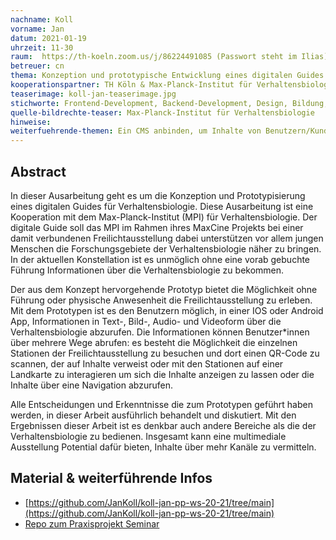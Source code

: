 ```yaml
---
nachname: Koll
vorname: Jan
datum: 2021-01-19
uhrzeit: 11-30
raum:  https://th-koeln.zoom.us/j/86224491085 (Passwort steht im Ilias) Präsentation
betreuer: cn
thema: Konzeption und prototypische Entwicklung eines digitalen Guides zur Informationsanreicherung einer Ausstellung für Verhaltensbiologie
kooperationspartner: TH Köln & Max-Planck-Institut für Verhaltensbiologie
teaserimage: koll-jan-teaserimage.jpg
stichworte: Frontend-Development, Backend-Development, Design, Bildung, Museum
quelle-bildrechte-teaser: Max-Planck-Institut für Verhaltensbiologie
hinweise:
weiterfuehrende-themen: Ein CMS anbinden, um Inhalte von Benutzern/Kunden betreuen zu lassen. | Eine 360° Tour um Benutzern die nicht vor Ort sind das Gelände besser zu verbildlichen und ggf. Interaktive Inhalte darin abrufbar machen.
---
```


## Abstract

In dieser Ausarbeitung geht es um die Konzeption und Prototypisierung eines digitalen Guides für Verhaltensbiologie. Diese Ausarbeitung ist eine Kooperation mit dem Max-Planck-Institut (MPI) für Verhaltensbiologie. Der digitale Guide soll das MPI im Rahmen ihres MaxCine Projekts bei einer damit verbundenen Freilichtausstellung dabei unterstützen vor allem jungen Menschen die Forschungsgebiete der Verhaltensbiologie näher zu bringen. In der aktuellen Konstellation ist es unmöglich ohne eine vorab gebuchte Führung Informationen über die Verhaltensbiologie zu bekommen.

Der aus dem Konzept hervorgehende Prototyp bietet die Möglichkeit ohne Führung oder physische Anwesenheit die Freilichtausstellung zu erleben. Mit dem Prototypen ist es den Benutzern möglich, in einer IOS oder Android App, Informationen in Text-, Bild-, Audio- und Videoform über die Verhaltensbiologie abzurufen. Die Informationen können Benutzer*innen über mehrere Wege abrufen: es besteht die Möglichkeit die einzelnen Stationen der Freilichtausstellung zu besuchen und dort einen QR-Code zu scannen, der auf Inhalte verweist oder mit den Stationen auf einer Landkarte zu interagieren um sich die Inhalte anzeigen zu lassen oder die Inhalte über eine Navigation abzurufen.

Alle Entscheidungen und Erkenntnisse die zum Prototypen geführt haben werden, in dieser Arbeit ausführlich behandelt und diskutiert. Mit den Ergebnissen dieser Arbeit ist es denkbar auch andere Bereiche als die der Verhaltensbiologie zu bedienen. Insgesamt kann eine multimediale Ausstellung Potential dafür bieten, Inhalte über mehr Kanäle zu vermitteln.

## Material & weiterführende Infos
- [https://github.com/JanKoll/koll-jan-pp-ws-20-21/tree/main](https://github.com/JanKoll/koll-jan-pp-ws-20-21/tree/main)
- [Repo zum Praxisprojekt Seminar](https://github.com/th-koeln/mi-bachelor-praxisprojektseminar)
